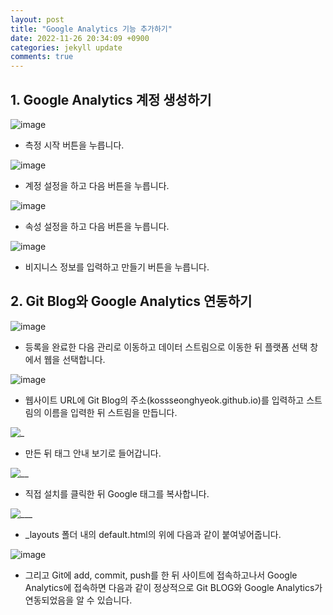 ```yaml
---
layout: post
title: "Google Analytics 기능 추가하기" 
date: 2022-11-26 20:34:09 +0900
categories: jekyll update
comments: true
---
```


## 1. Google Analytics 계정 생성하기

![image](https://user-images.githubusercontent.com/104906731/204795077-6463d84e-0ad2-4234-9b31-9af18817cce1.png)
- 측정 시작 버튼을 누릅니다.

![image](https://user-images.githubusercontent.com/104906731/204795310-63d1abf4-d7a4-47d2-a0db-c5e8b1a0ceac.png)
- 계정 설정을 하고 다음 버튼을 누릅니다.

![image](https://user-images.githubusercontent.com/104906731/204795751-045e7cb7-cb36-440e-8cee-2765825a54d0.png)
- 속성 설정을 하고 다음 버튼을 누릅니다. 

![image](https://user-images.githubusercontent.com/104906731/204795956-134b4e6d-59ae-4b8d-a2d3-aed285f84efb.png)
- 비지니스 정보를 입력하고 만들기 버튼을 누릅니다.

## 2. Git Blog와 Google Analytics 연동하기

![image](https://user-images.githubusercontent.com/104906731/204796674-e8e19b04-aead-4bc4-9b23-ddca224c443d.png)
- 등록을 완료한 다음 관리로 이동하고 데이터 스트림으로 이동한 뒤 플랫폼 선택 창에서 웹을 선택합니다.

![image](https://user-images.githubusercontent.com/104906731/204797154-91ff8dcd-e34e-4c97-8690-35a5df77afc4.png)
- 웹사이트 URL에 Git Blog의 주소(kossseonghyeok.github.io)를 입력하고 스트림의 이름을 입력한 뒤 스트림을 만듭니다.

![_](https://user-images.githubusercontent.com/104906731/204798157-eff268dc-e527-449e-beec-9a006c5c5eb1.png)
- 만든 뒤 태그 안내 보기로 들어갑니다.

![__](https://user-images.githubusercontent.com/104906731/204798665-cddd676d-1a53-4833-845b-44845a43ff31.png)
- 직접 설치를 클릭한 뒤 Google 태그를 복사합니다.

![___](https://user-images.githubusercontent.com/104906731/204799458-a2b31775-cbb3-46ea-82c2-0cade269f5c0.png)
- _layouts 폴더 내의 default.html의 <body> 위에 다음과 같이 붙여넣어줍니다.

![image](https://user-images.githubusercontent.com/104906731/204799819-329c6efd-5a55-4e04-baea-83d511f59395.png)
- 그리고 Git에 add, commit, push를 한 뒤 사이트에 접속하고나서 Google Analytics에 접속하면 다음과 같이 정상적으로 Git BLOG와 Google Analytics가 연동되었음을 알 수 있습니다.

